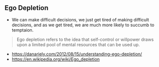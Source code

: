 ## Ego Depletion

- We can make difficult decisions, we just get tired of making difficult decisions, and as we get tired, we are much more likely to succumb to temptaion.  

> Ego depletion refers to the idea that self-control or willpower draws upon a limited pool of mental resources that can be used up.  

- https://danariely.com/2012/08/15/understanding-ego-depletion/
- https://en.wikipedia.org/wiki/Ego_depletion
